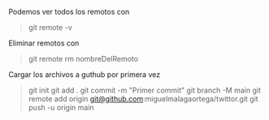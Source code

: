 Podemos ver todos los remotos con

> git remote -v

Eliminar remotos con

> git remote rm nombreDelRemoto

Cargar los archivos a guthub por primera vez

> git init
> git add .
> git commit -m "Primer commit"
> git branch -M main
> git remote add origin git@github.com:miguelmalagaortega/twittor.git
> git push -u origin main